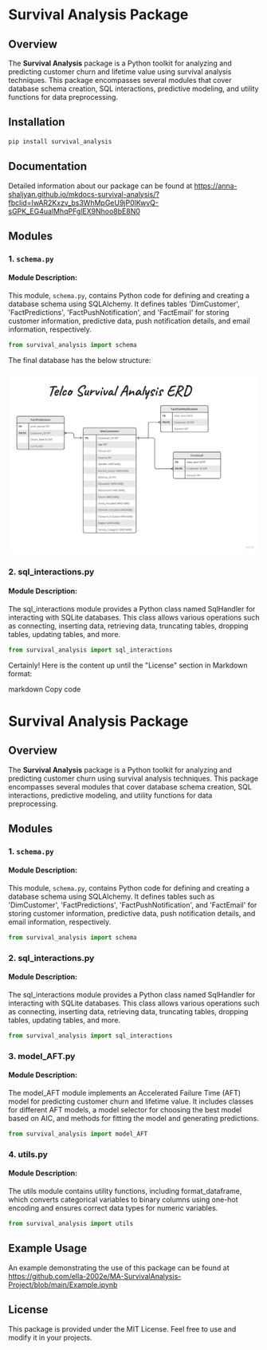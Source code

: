 # Survival Analysis Package

## Overview

The **Survival Analysis** package is a Python toolkit for analyzing and predicting customer churn and lifetime value using survival analysis techniques. This package encompasses several modules that cover database schema creation, SQL interactions, predictive modeling, and utility functions for data preprocessing.

## Installation 

```python
pip install survival_analysis
```
## Documentation

Detailed information about our package can be found at 
https://anna-shaljyan.github.io/mkdocs-survival-analysis/?fbclid=IwAR2Kxzv_bs3WhMpGeU9jP0lKwvQ-sGPK_EG4ualMhqPFglEX9Nhoo8bE8N0

## Modules

### 1. `schema.py`

#### Module Description:

This module, `schema.py`, contains Python code for defining and creating a database schema using SQLAlchemy. It defines tables 'DimCustomer', 'FactPredictions', 'FactPushNotification', and 'FactEmail' for storing customer information, predictive data, push notification details, and email information, respectively.

```python
from survival_analysis import schema
```
The final database has the below structure:

![Database ERD](survival_analysis/docs/ERD.jpg)

### 2. sql_interactions.py

#### Module Description:

The sql_interactions module provides a Python class named SqlHandler for interacting with SQLite databases. This class allows various operations such as connecting, inserting data, retrieving data, truncating tables, dropping tables, updating tables, and more.

```python
from survival_analysis import sql_interactions
```


Certainly! Here is the content up until the "License" section in Markdown format:

markdown
Copy code
# Survival Analysis Package

## Overview

The **Survival Analysis** package is a Python toolkit for analyzing and predicting customer churn using survival analysis techniques. This package encompasses several modules that cover database schema creation, SQL interactions, predictive modeling, and utility functions for data preprocessing.

## Modules

### 1. `schema.py`

#### Module Description:

This module, `schema.py`, contains Python code for defining and creating a database schema using SQLAlchemy. It defines tables such as 'DimCustomer', 'FactPredictions', 'FactPushNotification', and 'FactEmail' for storing customer information, predictive data, push notification details, and email information, respectively.

```python
from survival_analysis import schema
```

### 2. sql_interactions.py

#### Module Description:

The sql_interactions module provides a Python class named SqlHandler for interacting with SQLite databases. This class allows various operations such as connecting, inserting data, retrieving data, truncating tables, dropping tables, updating tables, and more.

```python
from survival_analysis import sql_interactions
```

### 3. model_AFT.py

#### Module Description:

The model_AFT module implements an Accelerated Failure Time (AFT) model for predicting customer churn and lifetime value. It includes classes for different AFT models, a model selector for choosing the best model based on AIC, and methods for fitting the model and generating predictions.

```python
from survival_analysis import model_AFT
```

### 4. utils.py

#### Module Description:

The utils module contains utility functions, including format_dataframe, which converts categorical variables to binary columns using one-hot encoding and ensures correct data types for numeric variables.

```python
from survival_analysis import utils
```
## Example Usage
An example demonstrating the use of this package can be found at https://github.com/ella-2002e/MA-SurvivalAnalysis-Project/blob/main/Example.ipynb


## License
This package is provided under the MIT License. Feel free to use and modify it in your projects.